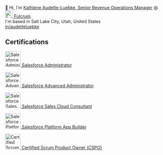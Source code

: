 👋 Hi, I'm <a href="https://github.com/audetteluebke">Kathlene Audette-Luebke, Senior Revenue Operations Manager</a> @ <a href="https://www.fulcrumapp.com/"><img src="https://github.com/audetteluebke/audetteluebke/blob/main/fulcrum_logo_small.jpeg" alt="Fulcrum" width="25"/> Fulcrum</a>. <br> I'm based in Salt Lake City, Utah, United States<br>
<a href="https://www.linkedin.com/in/audetteluebke/">in/audetteluebke</a>
  
## Certifications
<a href="https://trailhead.salesforce.com/en/credentials/certification-detail-print/?searchString=seeR4WZkLDcUbMnX9dhxpwSvdG3aB6rZH6ytY/1mOGeu3ITkjCESt1ri4DMKMvyS"><img src="https://github.com/audetteluebke/audetteluebke/blob/main/2021-03_Badge_SF-Certified_Administrator_500x490px.png" alt="Salesforce Administrator" width="50"/> Salesforce Administrator<p></a>
<a href="https://trailhead.salesforce.com/en/credentials/certification-detail-print/?searchString=seeR4WZkLDcUbMnX9dhxpwSvdG3aB6rZH6ytY/1mOGeu3ITkjCESt1ri4DMKMvyS"><img src="https://github.com/audetteluebke/audetteluebke/blob/main/2021-03_Badge_SF-Certified_Advanced-Administrator_500x490px.png" alt="Salesforce Advanced Administrator" width="50"/> Salesforce Advanced Administrator<p></a>
<a href="https://trailhead.salesforce.com/en/credentials/certification-detail-print/?searchString=seeR4WZkLDcUbMnX9dhxpwSvdG3aB6rZH6ytY/1mOGeu3ITkjCESt1ri4DMKMvyS"><img src="https://github.com/audetteluebke/audetteluebke/blob/main/2021-03_Badge_SF-Certified_Platform-App-Builder_500x490px.png" alt="Salesforce Sales Cloud Consultant" width="50"/> Salesforce Sales Cloud Consultant<p></a>
<a href="https://trailhead.salesforce.com/en/credentials/certification-detail-print/?searchString=seeR4WZkLDcUbMnX9dhxpwSvdG3aB6rZH6ytY/1mOGeu3ITkjCESt1ri4DMKMvyS"><img src="https://github.com/audetteluebke/audetteluebke/blob/main/2021-03_Badge_SF-Certified_Sales-Cloud-Consultant_500x490px.png" alt="Salesforce Platform App Builder" width="50"/> Salesforce Platform App Builder<p></a>
<a href="https://bcert.me/swydycxxm"><img src="https://github.com/audetteluebke/audetteluebke/blob/main/badge-7224.png" alt="Certified Scrum Product Owner (CSPO)" width="50"/> Certified Scrum Product Owner (CSPO)<p></a>

<!---
audetteluebke/audetteluebke is a ✨ special ✨ repository because its `README.md` (this file) appears on your GitHub profile.
You can click the Preview link to take a look at your changes.
--->
